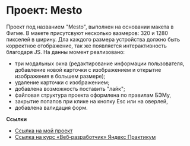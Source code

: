 # Проект: Mesto

Проект под названием "Mesto", выполнен на основании макета в Фигме. В макете присутсвуют несколько вазмеров: 320 и 1280 пикселей в ширину. Дла каждого размера устройства должно быть корректное отображение, так же появляется интерактивность благодаря JS. На данны момент реализовано:
 - три модальных окна (редактирование информации пользователя, добавление новой карточки с изображением и открытие изображения в большем размере);
 - удаление карточки с изображением;
 - добавлена возможность поставить "лайк";
 - файловая структура проекта оформлена по правилам БЭМу,
 - закрытие попапов при клике на кнопку Esc или на оверлей,
 - добавлена валидация форм.


**Ссылки**

* [Ссылка на мой проект](https://olgakg.github.io/mesto/)
* [Ссылка на курс «Веб‑разработчик» Яндекс Практикум](https://practicum.yandex.ru/web/)
